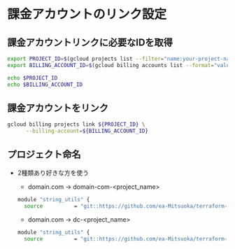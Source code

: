 # 課金アカウントのリンク設定

## 課金アカウントリンクに必要なIDを取得

```bash
export PROJECT_ID=$(gcloud projects list --filter="name:your-project-name" --format="value(projectId)")
export BILLING_ACCOUNT_ID=$(gcloud billing accounts list --format="value(ACCOUNT_ID)" --limit=1)

echo $PROJECT_ID
echo $BILLING_ACCOUNT_ID
```

## 課金アカウントをリンク

```bash
gcloud billing projects link ${PROJECT_ID} \
      --billing-account=${BILLING_ACCOUNT_ID}
```

## プロジェクト命名

- 2種類あり好きな方を使う
  - domain.com → domain-com-<project_name>

  ```bash
  module "string_utils" {
    source          = "git::https://github.com/ea-Mitsuoka/terraform-modules.git//string_utils?ref=610dae09b1"
  ```

  - domain.com → dc-<project_name>

  ```bash
  module "string_utils" {
    source          = "git::https://github.com/ea-Mitsuoka/terraform-modules.git//string_utils?ref=54a758c"
  ```
